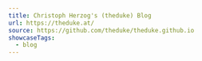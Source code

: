 ```yaml
---
title: Christoph Herzog's (theduke) Blog
url: https://theduke.at/
source: https://github.com/theduke/theduke.github.io
showcaseTags:
  - blog
---
```

